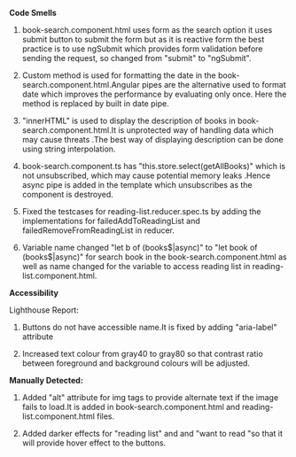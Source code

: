**Code Smells**

1. book-search.component.html  uses form as the search option it uses submit button to submit the  form  but as it is reactive form the best practice is to use ngSubmit which provides form validation before sending the request, so changed from "submit" to "ngSubmit".

2. Custom method is used for formatting the date in the book-search.component.html.Angular pipes are the alternative used to format date  which improves the performance by evaluating only once. Here the method is replaced by built in date pipe.

3. "innerHTML" is used to display the description of books in book-search.component.html.It is unprotected way of handling data which may cause threats .The  best way of displaying description can be done using string interpolation. 

4. book-search.component.ts has "this.store.select(getAllBooks)" which is not unsubscribed, which may cause potential memory leaks .Hence async pipe is added in the template which unsubscribes as the component is destroyed.

5. Fixed the testcases for reading-list.reducer.spec.ts by adding the implementations for failedAddToReadingList and failedRemoveFromReadingList in reducer.

6. Variable name changed "let b of (books$|async)" to "let book of (books$|async)" for search book in the book-search.component.html as well  as name changed for  the variable to access reading list in reading-list.component.html.

**Accessibility**

Lighthouse Report:

 1. Buttons do not have accessible name.It is fixed by adding "aria-label" attribute
 
 2. Increased text colour from gray40 to gray80 so that contrast ratio between foreground and background colours will be adjusted.

**Manually Detected:**

1. Added "alt" attribute for img tags to provide alternate text if the image fails to load.It is added in book-search.component.html and reading-list.component.html files.

2. Added darker effects for "reading list" and and "want to read "so that it will provide hover effect to the buttons.

 